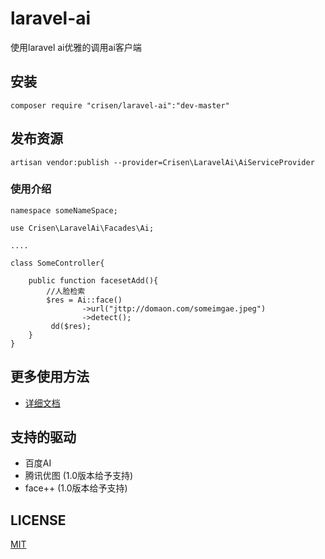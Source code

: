 # laravel-ai
使用laravel ai优雅的调用ai客户端

## 安装

~~~
composer require "crisen/laravel-ai":"dev-master"
~~~



## 发布资源

~~~
artisan vendor:publish --provider=Crisen\LaravelAi\AiServiceProvider
~~~



### 使用介绍

~~~php+HTML
namespace someNameSpace;

use Crisen\LaravelAi\Facades\Ai;

....

class SomeController{

	public function facesetAdd(){
		//人脸检索
		$res = Ai::face()
		        ->url("jttp://domaon.com/someimgae.jpeg")
		        ->detect();
		 dd($res);
	}
}
~~~



## 更多使用方法

- [详细文档](http://doc.crisen.org/ai)



## 支持的驱动

- 百度AI
- 腾讯优图 (1.0版本给予支持)
- face++ (1.0版本给予支持)



## LICENSE

[MIT](LICENSE)

## 



